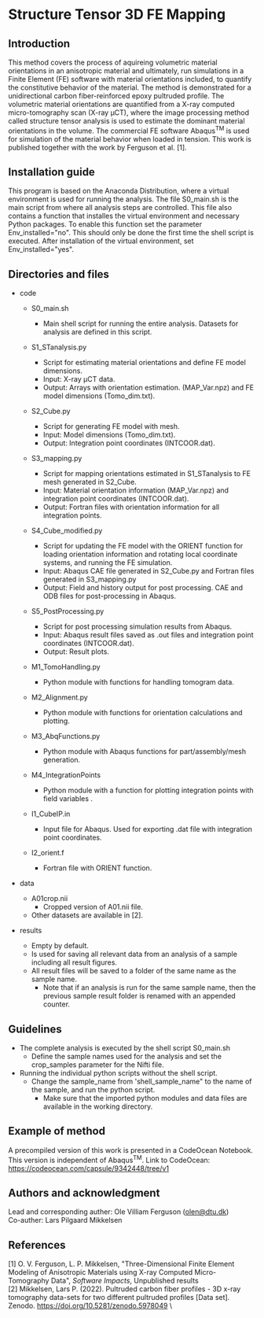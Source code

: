 # Structure Tensor 3D FE Mapping

## Introduction

This method covers the process of aquireing volumetric material orientations in an anisotropic material and ultimately, run simulations in a Finite Element (FE) software with material orientations included, to quantify the constitutive behavior of the material. The method is demonstrated for a unidirectional carbon fiber-reinforced epoxy pultruded profile. The volumetric material orientations are quantified from a X-ray computed micro-tomography scan (X-ray μCT), where the image processing method called structure tensor analysis is used to estimate the dominant material orientations in the volume. The commercial FE software Abaqus<sup>TM</sup> is used for simulation of the material behavior when loaded in tension. 
This work is published together with the work by Ferguson et al. [1].

## Installation guide

This program is based on the Anaconda Distribution, where a virtual environment is used for running the analysis. The file S0_main.sh is the main script from where all analysis steps are controlled. This file also contains a function that installes the virtual environment and necessary Python packages. To enable this function set the parameter Env_installed="no". This should only be done the first time the shell script is executed. After installation of the virtual environment, set Env_installed="yes". 

## Directories and files
- code
	* S0_main.sh
		- Main shell script for running the entire analysis. Datasets for analysis are defined in this script. 
	* S1_STanalysis.py
		- Script for estimating material orientations and define FE model dimensions.
		- Input: X-ray μCT data.
		- Output: Arrays with orientation estimation. (MAP_Var.npz) and FE model dimensions (Tomo_dim.txt).
	* S2_Cube.py
		- Script for generating FE model with mesh.
		- Input: Model dimensions (Tomo_dim.txt).
		- Output: Integration point coordinates (INTCOOR.dat).
	* S3_mapping.py
		- Script for mapping orientations estimated in S1_STanalysis to FE mesh generated in S2_Cube.
		- Input: Material orientation information (MAP_Var.npz) and integration point coordinates (INTCOOR.dat).
		- Output: Fortran files with orientation information for all integration points.
	* S4_Cube_modified.py
		- Script for updating the FE model with the ORIENT function for loading orientation information and rotating local coordinate systems, and running the FE simulation.
		- Input: Abaqus CAE file generated in S2_Cube.py and Fortran files generated in S3_mapping.py
		- Output: Field and history output for post processing. CAE and ODB files for post-processing in Abaqus.
	* S5_PostProcessing.py
		- Script for post processing simulation results from Abaqus.
		- Input: Abaqus result files saved as .out files and integration point coordinates (INTCOOR.dat).
		- Output: Result plots.
		
	* M1_TomoHandling.py
		- Python module with functions for handling tomogram data.
	* M2_Alignment.py
		- Python module with functions for orientation calculations and plotting.
	* M3_AbqFunctions.py
		- Python module with Abaqus functions for part/assembly/mesh generation.
	* M4_IntegrationPoints
		- Python module with a function for plotting integration points with field variables .
		
	* I1_CubeIP.in
		- Input file for Abaqus. Used for exporting .dat file with integration point coordinates.
	* I2_orient.f
		- Fortran file with ORIENT function. 
		
- data
	* A01crop.nii
		- Cropped version of A01.nii file.
	* Other datasets are available in [2].

- results
	* Empty by default. 
	* Is used for saving all relevant data from an analysis of a sample including all result figures.
	* All result files will be saved to a folder of the same name as the sample name. 
		- Note that if an analysis is run for the same sample name, then the previous sample result folder is renamed with an appended counter. 

## Guidelines

- The complete analysis is executed by the shell script S0_main.sh
	* Define the sample names used for the analysis and set the crop_samples parameter for the Nifti file.
- Running the individual python scripts without the shell script. 
	* Change the sample_name from 'shell_sample_name" to the name of the sample, and run the python script. 
		- Make sure that the imported python modules and data files are available in the working directory.

## Example of method
A precompiled version of this work is presented in a CodeOcean Notebook. This version is independent of Abaqus<sup>TM</sup>.
Link to CodeOcean: https://codeocean.com/capsule/9342448/tree/v1

## Authors and acknowledgment
Lead and corresponding auther: Ole Villiam Ferguson (olen@dtu.dk) \
Co-auther: Lars Pilgaard Mikkelsen

## References
[1] O. V. Ferguson, L. P. Mikkelsen, "Three-Dimensional Finite Element Modeling of Anisotropic Materials using X-ray Computed Micro-Tomography Data", *Software Impacts*, Unpublished results \
[2] Mikkelsen, Lars P. (2022). Pultruded carbon fiber profiles - 3D x-ray tomography data-sets for two different pultruded profiles [Data set]. Zenodo. https://doi.org/10.5281/zenodo.5978049 \
